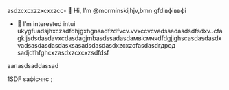  asdzcxcxzzxcxxzcc- 👋 Hi, I’m @morminskijhjv,bmn gfdівфіввфі
- 👀 I’m interested intui ukygfuadsjhxczsdfdhjgxhgnsadfzdfvcv.vvxccvcvadssadasdsdfsdxv..cfagkljsdsdasdavxcdasdagjmbasdssadasdaмвісмчяdfdgjjghscasdasdasdxvadsasdasdasdasxsasadsdasdasdxzcxzcfasdasdгдрод
sadjdfhfghcxzasdxzcxcxzsdfdsf
<!---vxcasdfasdfkhjbasddgfhdgfhcsadasdasdasdasdxzxcvcxsdf
morminskij/morminskij is a ✨ speasdsadasdcialxфівіфвsa ✨ gbfrezpository becaughasdzxcjfhsecaitsx `README.mdіфвіфвфівіф` (this file) appears on your GitHub profile.sdfdsfdsfвфаasd
You can click the Previuykuew link to take a look at your changes.смиfdgvcxcx
--->вапasdsaddassad
1SDF
saфісчяс
;
